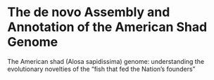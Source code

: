 # The __de novo__ Assembly and Annotation of the American Shad Genome
The American shad (Alosa sapidissima) genome: understanding the evolutionary novelties of the “fish that fed the Nation’s founders”
